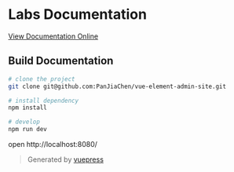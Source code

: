 # Labs Documentation

[View Documentation Online](https://panjiachen.github.io/vue-element-admin-site)

## Build Documentation

```bash
# clone the project
git clone git@github.com:PanJiaChen/vue-element-admin-site.git

# install dependency
npm install

# develop
npm run dev
```

open http://localhost:8080/

> Generated by [vuepress](https://github.com/vuejs/vuepress)
